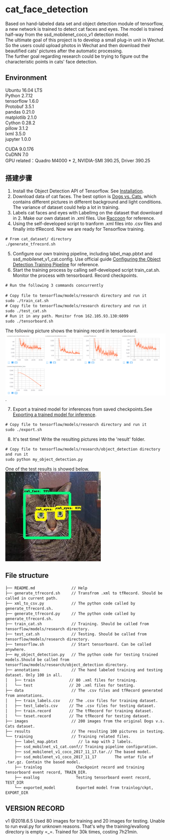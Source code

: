 # cat_face_detection
Based on hand-labeled data set and object detection module of tensorflow, a new network is trained to detect cat faces and eyes. The model is trained half-way from
the ssd_mobilenet_coco_v1 detection model. <br>
The ultimate goal of this project is to develop a small plug-in unit in Wechat. So the users could upload photos in Wechat and then download their beautified cats'
pictures after the automatic processing. <br>
The further goal regarding research could be trying to figure out the characteristic points in cats' face detection.

## Environment
Ubuntu 16.04 LTS <br>
Python 2.7.12 <br>
tensorflow 1.6.0 <br>
Protobuf 3.5.1 <br>
pandas 0.21.0 <br>
matplotlib 2.1.0 <br>
Cython 0.28.2 <br>
pillow 3.1.2 <br>
lxml 3.5.0 <br>
jupyter 1.0.0 <br>

CUDA 9.0.176 <br>
CuDNN 7.0 <br>
GPU related：Quadro M4000 * 2, NVIDIA-SMI 390.25, Driver 390.25

## 搭建步骤
1. Install the Object Detection API of Tensorflow. See [Installation](https://github.com/tensorflow/models/blob/master/research/object_detection/g3doc/installation.md).  
2. Download data of cat faces. The best option is [Dogs vs. Cats](https://www.kaggle.com/c/dogs-vs-cats), which contains different pictures in different background and light conditions. The variance of dataset could help a lot in training.
3. Labels cat faces and eyes with LabelImg on the dataset that downloard in 2. Make our own dataset in .xml files. Use [Raccoon](https://towardsdatascience.com/how-to-train-your-own-object-detector-with-tensorflows-object-detector-api-bec72ecfe1d9) for reference.  
4. Using the self-developed script to tranform .xml files into .csv files and finally into tfRecord. Now we are ready for Tensorflow training.
```
# From cat_dataset/ directory
./generate_tfrecord.sh
```
5. Configure our own training pipeline, including label_map.pbtxt and ssd_mobilenet_v1_cat.config. Use official guide [Configuring the Object Detection Training Pipeline](https://github.com/tensorflow/models/blob/master/research/object_detection/g3doc/configuring_jobs.md) for reference.  
6. Start the training process by calling self-developed script train_cat.sh. Monitor the process with tensorboard. Record checkpoints.
```
# Run the following 3 commands concurrently

# Copy file to tensorflow/models/research directory and run it
sudo ./train_cat.sh
# Copy file to tensorflow/models/research directory and run it
sudo ./test_cat.sh
# Run it in any path. Monitor from 162.105.93.130:6099
sudo ./tensorboard.sh
```
The following picture shows the training record in tensorboard.
![Loss](https://github.com/Orienfish/cat_face_detection/blob/master/losses.png).  

7. Export a trained model for inferences from saved checkpoints.See [Exporting a trained model for inference](https://github.com/tensorflow/models/blob/master/research/object_detection/g3doc/exporting_models.md).
```
# Copy file to tensorflow/models/research directory and run it
sudo ./export.sh
```
8. It's test time! Write the resulting pictures into the 'result' folder.
```
# Copy file to tensorflow/models/research/object_detection directory and run it
sudo python my_object_detection.py
```
One of the test results is showed below. <br>
![img](https://github.com/Orienfish/cat_face_detection/blob/master/results/cat.0.jpg)

## File structure
```
├── README.md                // Help
├── generate_tfrecord.sh     // Transfrom .xml to tfRecord. Should be called in current path.
├── xml_to_csv.py            // The python code called by generate_tfrecord.sh.
├── generate_tfrecord.py     // The python code called by generate_tfrecord.sh.
├── train_cat.sh             // Training. Should be called from tensorflow/models/research directory.
├── test_cat.sh              // Testing. Should be called from tensorflow/models/research directory.
├── tensorflow.sh            // Start tensorboard. Can be called anywhere.
├── my_object_detection.py   // The python code for testing trained models.Should be called from tensorflow/models/research/object_detection directory.
├── annotations              // The hand labeled training and testing dataset. Only 100 in all.
│   ├── train               // 80 .xml files for training.
│   └── test                // 20 .xml files for testing.
├── data                     // The .csv files and tfRecord generated from annotations.
│   ├── train_labels.csv    // The .csv files for training dataset.
│   ├── test_labels.csv     // The .csv files for testing dataset.
│   ├── train.record        // The tfRecord for training dataset.
│   └── teset.record        // The tfRecord for testing dataset.
├── images                   // 200 images from the original Dogs v.s. Cats dataset.
├── results                  // The resulting 100 pictures in testing.
└── training                 // Training related files.
    ├── label_map.pbtxt         // la map with 2 labels.
    ├── ssd_mobilnet_v1_cat.conf// Training pipeline configuration.
    ├── ssd_mobilenet_v1_coco_2017_11_17.tar.// The based model.
    ├── ssd_mobilenet_v1_coco_2017_11_17        The untar file of .tar.gz. Contain the based model.
    ├── trainlog               Checkpoint record and training tensorboard event record, TRAIN_DIR.
    ├── evallog                Testing tensorboard event record, TEST_DIR
    └── exported_model         Exported model from trainlog/ckpt, EXPORT_DIR
```

## VERSION RECORD
v1 @2018.6.5
Used 80 images for training and 20 images for testing.
Unable to run eval.py for unknown reasons. That's why the training/evallong directory is empty =_=.
Trained for 30k times, costing 7h21min.
